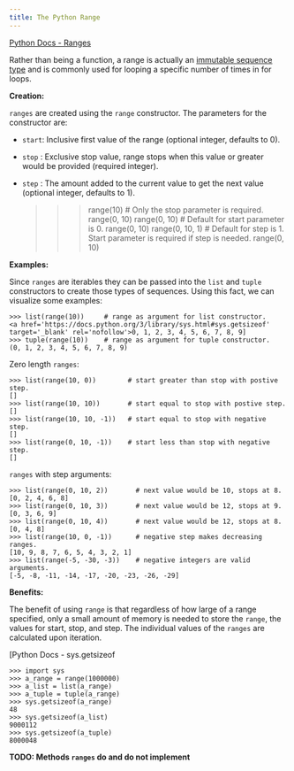 ```yaml
---
title: The Python Range
---
```

<a href='https://docs.python.org/3/library/stdtypes.html#ranges' target='_blank' rel='nofollow'>Python Docs - Ranges</a>

Rather than being a function, a range is actually an <a href='https://docs.python.org/3/library/stdtypes.html#immutable-sequence-types' target='_blank' rel='nofollow'>immutable sequence type</a> and is commonly used for looping a specific number of times in for loops.

**Creation:**

`ranges` are created using the `range` constructor. The parameters for the constructor are:

*   `start`: Inclusive first value of the range (optional integer, defaults to 0).
*   `stop` : Exclusive stop value, range stops when this value or greater would be provided (required integer).
*   `step` : The amount added to the current value to get the next value (optional integer, defaults to 1).

    >>> range(10)          # Only the stop parameter is required.
    range(0, 10)
    >>> range(0, 10)       # Default for start parameter is 0.
    range(0, 10)
    >>> range(0, 10, 1)    # Default for step is 1\. Start parameter is required if
    step is needed.
    range(0, 10)

**Examples:**

Since `ranges` are iterables they can be passed into the `list` and `tuple` constructors to create those types of sequences. Using this fact, we can visualize some examples:

    >>> list(range(10))     # range as argument for list constructor.
    <a href='https://docs.python.org/3/library/sys.html#sys.getsizeof' target='_blank' rel='nofollow'>0, 1, 2, 3, 4, 5, 6, 7, 8, 9]
    >>> tuple(range(10))    # range as argument for tuple constructor.
    (0, 1, 2, 3, 4, 5, 6, 7, 8, 9)

Zero length `ranges`:

    >>> list(range(10, 0))        # start greater than stop with postive step.
    []
    >>> list(range(10, 10))       # start equal to stop with postive step.
    []
    >>> list(range(10, 10, -1))   # start equal to stop with negative step.
    []
    >>> list(range(0, 10, -1))    # start less than stop with negative step.
    []

`ranges` with step arguments:

    >>> list(range(0, 10, 2))       # next value would be 10, stops at 8.
    [0, 2, 4, 6, 8]
    >>> list(range(0, 10, 3))       # next value would be 12, stops at 9.
    [0, 3, 6, 9]
    >>> list(range(0, 10, 4))       # next value would be 12, stops at 8.
    [0, 4, 8]
    >>> list(range(10, 0, -1))      # negative step makes decreasing ranges.
    [10, 9, 8, 7, 6, 5, 4, 3, 2, 1]
    >>> list(range(-5, -30, -3))    # negative integers are valid arguments.
    [-5, -8, -11, -14, -17, -20, -23, -26, -29]

**Benefits:**

The benefit of using `range` is that regardless of how large of a range specified, only a small amount of memory is needed to store the `range`, the values for start, stop, and step. The individual values of the `ranges` are calculated upon iteration.

[Python Docs - sys.getsizeof</a>

    >>> import sys
    >>> a_range = range(1000000)
    >>> a_list = list(a_range)
    >>> a_tuple = tuple(a_range)
    >>> sys.getsizeof(a_range)
    48
    >>> sys.getsizeof(a_list)
    9000112
    >>> sys.getsizeof(a_tuple)
    8000048

**TODO: Methods `ranges` do and do not implement**